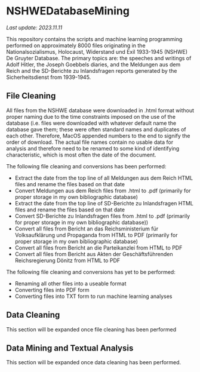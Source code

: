 # NSHWEDatabaseMining

_Last update: 2023.11.11_

This repository contains the scripts and machine learning programming performed on approximately 8000 files originating in the Nationalsozialismus, Holocaust, Widerstand und Exil 1933-1945 (NSHWE) De Gruyter Database. The primary topics are: the speeches and writings of Adolf Hitler, the Joseph Goebbels diaries, and the Meldungen aus dem Reich and the SD-Berichte zu Inlandsfragen reports generated by the Sicherheitsdienst from 1939-1945.

## File Cleaning

All files from the NSHWE database were downloaded in .html format without proper naming due to the time constraints imposed on the use of the database (i.e. files were downloaded with whatever default name the database gave them; these were often standard names and duplicates of each other. Therefore, MacOS appended numbers to the end to signify the order of download. The actual file names contain no usable data for analysis and therefore need to be renamed to some kind of identifying characteristic, which is most often the date of the document.

The following file cleaning and conversions has been performed:

- Extract the date from the top line of all Meldungen aus dem Reich HTML files and rename the files based on that date
- Convert Meldungen aus dem Reich files from .html to .pdf (primarily for proper storage in my own bibliographic database)
- Extract the date from the top line of SD-Berichte zu Inlandsfragen HTML files and rename the files based on that date
- Convert SD-Berichte zu Inlandsfragen files from .html to .pdf (primarily for proper storage in my own bibliographic database))
- Convert all files from Bericht an das Reichsministerium für Volksaufklärung und Propaganda from HTML to PDF (primarily for proper storage in my own bibliographic database)
- Convert all files from Bericht an die Parteikanzlei from HTML to PDF
- Convert all files from Bericht aus Akten der Geschäftsführenden Reichsregierung Dönitz from HTML to PDF

The following file cleaning and conversions has yet to be performed:

- Renaming all other files into a useable format
- Converting files into PDF form
- Converting files into TXT form to run machine learning analyses


## Data Cleaning

This section will be expanded once file cleaning has been performed

## Data Mining and Textual Analysis

This section will be expanded once data cleaning has been performed.
